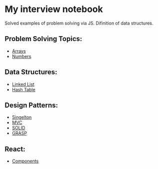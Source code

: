 # My interview notebook

Solved examples of problem solving via JS.
Difinition of data structures.

## Problem Solving Topics:

* [Arrays](./array)
* [Numbers](.number/)

## Data Structures:

* [Linked List](./dataStructure/linkedList)
* [Hash Table](./dataStructure/hashTable)

## Design Patterns:

* [Singelton](./dp/singelton)
* [MVC](./dp/mvc)
* [SOLID](./dp/solid)
* [GRASP](./dp/grasp)

## React:

* [Components](./react)
